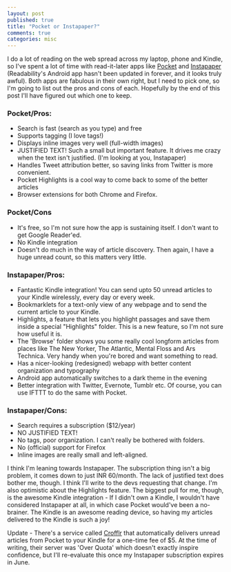 ```yaml
---
layout: post
published: true
title: "Pocket or Instapaper?"
comments: true
categories: misc
---
```


I do a lot of reading on the web spread across my laptop, phone and Kindle, so I've spent a lot of time with read-it-later apps like [Pocket](http://getpocket.com) and [Instapaper](instapaper.com) (Readability's Android app hasn't been updated in forever, and it looks truly awful). Both apps are fabulous in their own right, but I need to pick one, so I'm going to list out the pros and cons of each. Hopefully by the end of this post I'll have figured out which one to keep.

### Pocket/Pros:

- Search is fast (search as you type) and free
- Supports tagging (I love tags!)
- Displays inline images very well (full-width images)
- JUSTIFIED TEXT! Such a small but important feature. It drives me crazy when the text isn't justified. (I'm looking at you, Instapaper)
- Handles Tweet attribution better, so saving links from Twitter is more convenient.
- Pocket Highlights is a cool way to come back to some of the better articles
- Browser extensions for both Chrome and Firefox.

### Pocket/Cons

- It's free, so I'm not sure how the app is sustaining itself. I don't want to get Google Reader'ed.
- No Kindle integration
- Doesn't do much in the way of article discovery. Then again, I have a huge unread count, so this matters very little.

### Instapaper/Pros:

- Fantastic Kindle integration! You can send upto 50 unread articles to your Kindle wirelessly, every day or every week.
- Bookmarklets for a text-only view of any webpage and to send the current article to your Kindle.
- Highlights, a feature that lets you highlight passages and save them inside a special "Highlights" folder. This is a new feature, so I'm not sure how useful it is.
- The 'Browse' folder shows you some really cool longform articles from places like The New Yorker, The Atlantic, Mental Floss and Ars Technica. Very handy when you're bored and want something to read.
- Has a nicer-looking (redesigned) webapp with better content organization and typography
- Android app automatically switches to a dark theme in the evening
- Better integration with Twitter, Evernote, Tumblr etc. Of course, you can use IFTTT to do the same with Pocket.
 
### Instapaper/Cons:

- Search requires a subscription ($12/year)
- NO JUSTIFIED TEXT!
- No tags, poor organization. I can't really be bothered with folders.
- No (official) support for Firefox
- Inline images are really small and left-aligned.

I think I'm leaning towards Instapaper. The subscription thing isn't a big problem, it comes down to just INR 60/month. The lack of justified text does bother me, though. I think I'll write to the devs requesting that change. I'm also optimistic about the Highlights feature. The biggest pull for me, though, is the awesome Kindle integration - If I didn't own a Kindle, I wouldn't have considered Instapaper at all, in which case Pocket would've been a no-brainer. The Kindle is an awesome reading device, so having my articles delivered to the Kindle is such a joy!

Update - There's a service called [Crofflr](http://www.crofflr.com/) that automatically delivers unread articles from Pocket to your Kindle for a one-time fee of $5. At the time of writing, their server was 'Over Quota' which doesn't exactly inspire confidence, but I'll re-evaluate this once my Instapaper subscription expires in June.